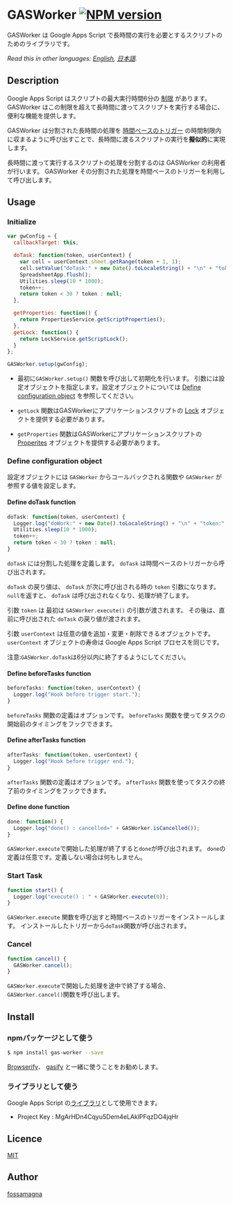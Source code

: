 GASWorker
[![NPM version][npm-image]][npm-url]
====

GASWorker は Google Apps Script で長時間の実行を必要とするスクリプトのためのライブラリです。

*Read this in other languages: [English](README.md), [日本語](README.ja.md).*

## Description

Google Apps Script はスクリプトの最大実行時間6分の [制限](https://developers.google.com/apps-script/guides/services/quotas#current_limitations) があります。
GASWorker はこの制限を超えて長時間に渡ってスクリプトを実行する場合に、便利な機能を提供します。

GASWorker は分割された長時間の処理を [時間ベースのトリガー](https://developers.google.com/apps-script/guides/triggers/installable#time-driven_triggers) の時間制限内に収まるように呼び出すことで、長時間に渡るスクリプトの実行を**擬似的**に実現します。

長時間に渡って実行するスクリプトの処理を分割するのは GASWorker の利用者が行います。
GASWorker その分割された処理を時間ベースのトリガーを利用して呼び出します。

## Usage

### Initialize

```javascript
var gwConfig = {
  callbackTarget: this,

  doTask: function(token, userContext) {
    var cell = userContext.sheet.getRange(token + 1, 1);
    cell.setValue("doTask:" + new Date().toLocaleString() + "\n" + "token:" + token);
    SpreadsheetApp.flush();
    Utilities.sleep(10 * 1000);
    token++;
    return token < 30 ? token : null;
  },

  getProperties: function() {
    return PropertiesService.getScriptProperties();
  },
  getLock: function() {
    return LockService.getScriptLock();
  }
};

GASWorker.setup(gwConfig);
```

* 最初に`GASWorker.setup()` 関数を呼び出して初期化を行います。
引数には設定オブジェクトを指定します。設定オブジェクトについては [Define configuration object](#configObject) を参照してください。

* `getLock` 関数はGASWorkerにアプリケーションスクリプトの [Lock](https://developers.google.com/apps-script/reference/lock/lock) オブジェクトを提供する必要があります。
* `getProperties` 関数はGASWorkerにアプリケーションスクリプトの [Properites](https://developers.google.com/apps-script/reference/properties/) オブジェクトを提供する必要があります。

### <a name="configObject"> Define configuration object

設定オブジェクトには `GASWorker` からコールバックされる関数や
 `GASWorker` が参照する値を設定します。

#### Define doTask function

```javascript
doTask: function(token, userContext) {
  Logger.log("doWork:" + new Date().toLocaleString() + "\n" + "token:" + token);
  Utilities.sleep(10 * 1000);
  token++;
  return token < 30 ? token : null;
}
```

`doTask` には分割した処理を定義します。
`doTask` は時間ベースのトリガーから呼び出されます。

`doTask` の戻り値は、 `doTask` が次に呼び出される時の `token` 引数になります。
`null`を返すと、 `doTask` は呼び出されなくなり、処理が終了します。

引数 `token` は 最初は `GASWorker.execute()` の引数が渡されます。
その後は、直前に呼び出された `doTask` の戻り値が渡されます。

引数 `userContext` は任意の値を追加・変更・削除できるオブジェクトです。
`userContext` オブジェクトの寿命は Google Apps Script
プロセスを同じです。

注意:`GASWorker.doTask`は6分以内に終了するようにしてください。

#### Define beforeTasks function

```javascript
beforeTasks: function(token, userContext) {
  Logger.log("Hook before trigger start.");
}
```

`beforeTasks` 関数の定義はオプションです。
`beforeTasks` 関数を使ってタスクの開始前のタイミングをフックできます。

#### Define afterTasks function

```javascript
afterTasks: function(token, userContext) {
  Logger.log("Hook before trigger end.");
}
```

`afterTasks` 関数の定義はオプションです。
`afterTasks` 関数を使ってタスクの終了前のタイミングをフックできます。

#### Define done function

```javascript
done: function() {
  Logger.log("done() : cancelled=" + GASWorker.isCancelled());
}
```

`GASWorker.execute`で開始した処理が終了すると`done`が呼び出されます。
`done`の定義は任意です。定義しない場合は何もしません。

### Start Task

```javascript
function start() {
  Logger.log("execute() : " + GASWorker.execute(0));
}
```

`GASWorker.execute` 関数を呼び出すと時間ベースのトリガーをインストールします。
インストールしたトリガーから`doTask`関数が呼び出されます。

### Cancel

```javascript
function cancel() {
  GASWorker.cancel();
}
```

`GASWorker.execute`で開始した処理を途中で終了する場合、
`GASWorker.cancel()`関数を呼び出します。

## Install

### npmパッケージとして使う

```sh
$ npm install gas-worker --save
```

[Browserify](http://browserify.org/ga)、 [gasify](https://www.npmjs.com/package/gasify) と一緒に使うことをお勧めします。

### ライブラリとして使う

Google Apps Script の[ライブラリ](https://developers.google.com/apps-script/guide_libraries)として使用できます。

* Project Key : MgArHDn4Cqyu5Dem4eLAklPFqzDO4jqHr

## Licence

[MIT](LICENCE.txt)

## Author

[fossamagna](https://github.com/fossamagna)

[npm-image]: https://badge.fury.io/js/gasworker.svg
[npm-url]: https://npmjs.org/package/gasworker
